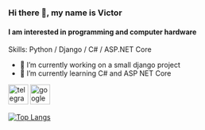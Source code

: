 ### Hi there 👋, my name is Victor
#### I am interested in programming and computer hardware

Skills: Python / Django / C# / ASP.NET Core

- 🔭 I’m currently working on a small django project
- 🌱 I’m currently learning C# and ASP NET Core

[<img src='https://cdn.jsdelivr.net/npm/simple-icons@3.0.1/icons/telegram.svg' alt='telegram' height='40'>](https://t.me/ThrallBata)   [<img src='https://cdn.jsdelivr.net/npm/simple-icons@3.0.1/icons/googlemessages.svg' alt='googlemessages' height='40'>](vicortobdel@gmail.com)  

[![Top Langs](https://github-readme-stats.vercel.app/api/top-langs/?username=ThrallBata&theme=radical&show_icons=true)](https://github.com/anuraghazra/github-readme-stats)

